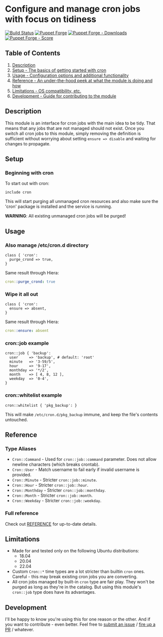 # Configure and manage cron jobs with focus on tidiness

[![Build Status](https://github.com/pegasd/puppet-cron/actions/workflows/ci.yml/badge.svg)](https://travis-ci.org/pegasd/puppet-cron)
[![Puppet Forge](https://img.shields.io/puppetforge/v/pegas/cron.svg)](https://forge.puppetlabs.com/pegas/cron)
[![Puppet Forge - Downloads](https://img.shields.io/puppetforge/dt/pegas/cron.svg)](https://forge.puppetlabs.com/pegas/cron)
[![Puppet Forge - Score](https://img.shields.io/puppetforge/f/pegas/cron.svg)](https://forge.puppetlabs.com/pegas/cron)

## Table of Contents

1. [Description](#description)
1. [Setup - The basics of getting started with cron](#setup)
1. [Usage - Configuration options and additional functionality](#usage)
1. [Reference - An under-the-hood peek at what the module is doing and how](#reference)
1. [Limitations - OS compatibility, etc.](#limitations)
1. [Development - Guide for contributing to the module](#development)

## Description

This module is an interface for cron jobs with the main idea to be tidy. That means that any jobs that are not managed
should not exist. Once you switch all cron jobs to this module, simply removing the definition is sufficient without
worrying about setting `ensure => disable` and waiting for changes to propagate.

## Setup

### Beginning with cron

To start out with cron:
```puppet
include cron
```
This will start purging all unmanaged cron resources and also make sure the 'cron' package is installed and the service is running.

**WARNING**: All existing unmanaged cron jobs will be purged!

## Usage

### Also manage /etc/cron.d directory
```puppet
class { 'cron':
  purge_crond => true,
}
```

Same result through Hiera:

```yaml
cron::purge_crond: true
```

### Wipe it all out
```puppet
class { 'cron':
  ensure => absent,
}
```

Same result through Hiera:

```yaml
cron::ensure: absent
```

### cron::job example

```puppet
cron::job { 'backup':
  user     => 'backup', # default: 'root'
  minute   => '3-59/5',
  hour     => '9-17',
  monthday => '*/2',
  month    => [ 4, 8, 12 ],
  weekday  => '0-4',
}
```


### cron::whitelist example

```puppet
cron::whitelist { 'pkg_backup': }
```
This will make `/etc/cron.d/pkg_backup` immune, and keep the file's contents untouched.

## Reference

### Type Aliases

* `Cron::Command` - Used for `cron::job::command` parameter. Does not allow newline characters (which breaks crontab).
* `Cron::User` - Match username to fail early if invalid username is provided.
* `Cron::Minute` - Stricter `cron::job::minute`.
* `Cron::Hour` - Stricter `cron::job::hour`.
* `Cron::Monthday` - Stricter `cron::job::monthday`.
* `Cron::Month` - Stricter `cron::job::month`.
* `Cron::Weekday` - Stricter `cron::job::weekday`.

### Full reference

Check out [REFERENCE](REFERENCE.md) for up-to-date details.

## Limitations

* Made for and tested only on the following Ubuntu distributions:
    * 18.04
    * 20.04
    * 22.04
* Custom `Cron::*` time types are a lot stricter than builtin `cron` ones. Careful - this may break existing cron jobs
  you are converting.
* All cron jobs managed by built-in `cron` type are fair play. They won't be purged as long as they're in the catalog.
  But using this module's `cron::job` type does have its advantages.

## Development

I'll be happy to know you're using this for one reason or the other. And if you want to
contribute - even better. Feel free to [submit an issue](https://github.com/pegasd/puppet-cron/issues) /
[fire up a PR](https://github.com/pegasd/puppet-cron/pulls) / whatever.
